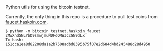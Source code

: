 Python utils for using the bitcoin testnet.

Currently, the only thing in this repo is a procedure to pull test coins from
[faucet.haskoin.com](http://faucet.haskoin.com/).

```
$ python -m bitcoin_testnet.haskoin_faucet 2MwXndSNLYbD9smwjmuMDFdQMW3ccGN9dLx
Tx hash: 151cca1ea8d82208da1a2b7508adbd8395b75f07e2d684d4bd245488d28d4950
```
